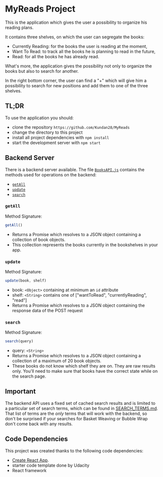 # MyReads Project

This is the application which gives the user a possibility to organize his reading plans.

It contains three shelves, on which the user can segregate the books:
* Currently Reading: for the books the user is reading at the moment,
* Want To Read: to track all the books he is planning to read in the future,
* Read: for all the books he has already read.

What's more, the application gives the possibility not only to organize the books but also to search for another.

In the right bottom corner, the user can find a "+" which will give him a possibility to search for new positions and add them to one of the three shelves.

## TL;DR

To use the application you should:

* clone the repository `https://github.com/Kundan28/MyReads`
* change the directory to this project
* install all project dependencies with `npm install`
* start the development server with `npm start`

## Backend Server

There is a backend server available. The file [`BooksAPI.js`](src/BooksAPI.js) contains the methods used for operations on the backend:

* [`getAll`](#getall)
* [`update`](#update)
* [`search`](#search)

### `getAll`

Method Signature:

```js
getAll()
```

* Returns a Promise which resolves to a JSON object containing a collection of book objects.
* This collection represents the books currently in the bookshelves in your app.

### `update`

Method Signature:

```js
update(book, shelf)
```

* book: `<Object>` containing at minimum an `id` attribute
* shelf: `<String>` contains one of ["wantToRead", "currentlyReading", "read"]  
* Returns a Promise which resolves to a JSON object containing the response data of the POST request

### `search`

Method Signature:

```js
search(query)
```

* query: `<String>`
* Returns a Promise which resolves to a JSON object containing a collection of a maximum of 20 book objects.
* These books do not know which shelf they are on. They are raw results only. You'll need to make sure that books have the correct state while on the search page.

## Important
The backend API uses a fixed set of cached search results and is limited to a particular set of search terms, which can be found in [SEARCH_TERMS.md](SEARCH_TERMS.md). That list of terms are the _only_ terms that will work with the backend, so don't be surprised if your searches for Basket Weaving or Bubble Wrap don't come back with any results.

## Code Dependencies

This project was created thanks to the following code dependencies:
* [Create React App](https://github.com/facebookincubator/create-react-app).
* starter code template done by Udacity
* React framework
